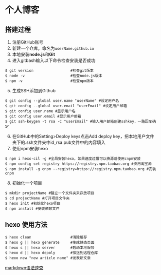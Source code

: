 # 个人博客  

## 搭建过程
1. 注册GitHub账号
2. 新建一个仓库，命名为`userName.github.io`
3. 本地安装**node.js**和**Git**
4. 进入gitbash输入以下命令检查安装是否成功
```shell
$ git version                 #检查git版本
$ node -v                     #检查node.js版本
$ npm -v                      #检查npm版本
```
5. 生成SSH添加到Github
```shell
$ git config --global user.name "userName" #设定用户名
$ git config --global user.email "userEmail" #设定用户邮箱
$ git config user.name #显示用户名
$ git config user.email #显示用户邮箱
$ git ssh-keygen -t rsa -C "userEmail" #输入用户邮箱创建sshkey，一路回车确定
```
6. 在GitHub中的Setting>Deploy keys点击Add deploy key，把本地用户文件夹下的.ssh文件夹中id_rsa.pub文件中的内容填入
7. 使用npm安装hexo
```shell
$ npm i hexo-cil -g #全局安装hexo，如果速度过慢可以换源或使用cnpm安装
$ npm config set registry https://registry.npm.taobao.org #换用淘宝源
$ npm install -g cnpm --registry=https://registry.npm.taobao.org #安装cnpm
```
8. 初始化一个项目
```shell
$ mkdir projectName #建立一个文件夹来存放项目
$ cd projectName #打开项目文件夹
$ hexo init #初始化hexo项目
$ npm install #安装依赖文件

```
## hexo 使用方法

```shell
$ hexo clean                  #清除缓存
$ hexo g || hexo generate     #生成静态页面
$ hexo s || hexo server       #启动本地服务
$ hexo d || hexo depoly       #推送到远程仓库
$ hexo new "new article name" #发表新文章
```

[markdown语法速查](./markdown语法速查.md)
